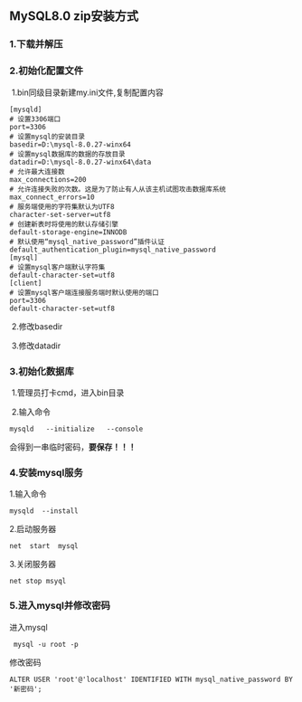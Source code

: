## MySQL8.0  zip安装方式

### 1.下载并解压

### 2.初始化配置文件

​	1.bin同级目录新建my.ini文件,复制配置内容

```
[mysqld]
# 设置3306端口
port=3306
# 设置mysql的安装目录
basedir=D:\mysql-8.0.27-winx64 
# 设置mysql数据库的数据的存放目录
datadir=D:\mysql-8.0.27-winx64\data  
# 允许最大连接数
max_connections=200
# 允许连接失败的次数。这是为了防止有人从该主机试图攻击数据库系统
max_connect_errors=10
# 服务端使用的字符集默认为UTF8
character-set-server=utf8
# 创建新表时将使用的默认存储引擎
default-storage-engine=INNODB
# 默认使用“mysql_native_password”插件认证
default_authentication_plugin=mysql_native_password
[mysql]
# 设置mysql客户端默认字符集
default-character-set=utf8
[client]
# 设置mysql客户端连接服务端时默认使用的端口
port=3306
default-character-set=utf8
```

​	2.修改basedir

​	3.修改datadir

### 3.初始化数据库

​	1.管理员打卡cmd，进入bin目录

​	2.输入命令

```
mysqld   --initialize   --console
```

会得到一串临时密码，**要保存！！！**

### 4.安装mysql服务

1.输入命令

```
mysqld  --install  
```

2.启动服务器

```
net  start  mysql
```

3.关闭服务器

```
net stop msyql
```

### 5.进入mysql并修改密码

进入mysql

```
 mysql -u root -p
```

修改密码

```
ALTER USER 'root'@'localhost' IDENTIFIED WITH mysql_native_password BY '新密码'; 
```



